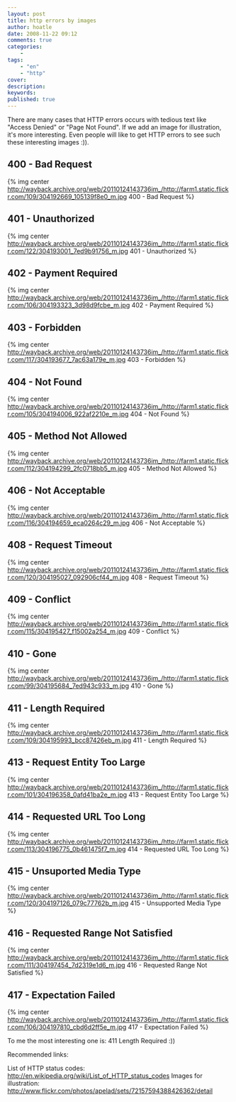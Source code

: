 ```yaml
---
layout: post
title: http errors by images
author: hoatle
date: 2008-11-22 09:12
comments: true
categories:
    -
tags:
    - "en"
    - "http"
cover:
description:
keywords:
published: true
---
```


There are many cases that HTTP errors occurs with tedious text like "Access Denied" or
"Page Not Found". If we add an image for illustration, it's more interesting. Even people will like
to get HTTP errors to see such these interesting images :)).

<!-- more -->

400 - Bad Request
-----------------

{% img center http://wayback.archive.org/web/20110124143736im_/http://farm1.static.flickr.com/109/304192669_105139f8e0_m.jpg 400 - Bad Request %}

401 - Unauthorized
------------------

{% img center http://wayback.archive.org/web/20110124143736im_/http://farm1.static.flickr.com/122/304193001_7ed9b91756_m.jpg  401 - Unauthorized %}


402 - Payment Required
----------------------

{% img center http://wayback.archive.org/web/20110124143736im_/http://farm1.static.flickr.com/106/304193323_3d98d9fcbe_m.jpg 402 - Payment Required %}

403 - Forbidden
---------------

{% img center http://wayback.archive.org/web/20110124143736im_/http://farm1.static.flickr.com/117/304193677_7ac63a179e_m.jpg 403 - Forbidden %}


404 - Not Found
---------------

{% img center http://wayback.archive.org/web/20110124143736im_/http://farm1.static.flickr.com/105/304194006_922af2210e_m.jpg 404 - Not Found %}

405 - Method Not Allowed
------------------------

{% img center http://wayback.archive.org/web/20110124143736im_/http://farm1.static.flickr.com/112/304194299_2fc0718bb5_m.jpg 405 - Method Not Allowed %}

406 - Not Acceptable
--------------------

{% img center http://wayback.archive.org/web/20110124143736im_/http://farm1.static.flickr.com/116/304194659_eca0264c29_m.jpg 406 - Not Acceptable %}

408 - Request Timeout
---------------------

{% img center http://wayback.archive.org/web/20110124143736im_/http://farm1.static.flickr.com/120/304195027_092906cf44_m.jpg 408 - Request Timeout %}

409 - Conflict
--------------

{% img center http://wayback.archive.org/web/20110124143736im_/http://farm1.static.flickr.com/115/304195427_f15002a254_m.jpg 409 - Conflict %}

410 - Gone
----------

{% img center http://wayback.archive.org/web/20110124143736im_/http://farm1.static.flickr.com/99/304195684_7ed943c933_m.jpg 410 - Gone %}

411 - Length Required
---------------------

{% img center http://wayback.archive.org/web/20110124143736im_/http://farm1.static.flickr.com/109/304195993_bcc87426eb_m.jpg 411 - Length Required %}


413 - Request Entity Too Large
------------------------------

{% img center http://wayback.archive.org/web/20110124143736im_/http://farm1.static.flickr.com/101/304196358_0afd41ba2e_m.jpg 413 - Request Entity Too Large %}


414 - Requested URL Too Long
----------------------------

{% img center http://wayback.archive.org/web/20110124143736im_/http://farm1.static.flickr.com/113/304196775_0b461475f7_m.jpg 414 - Requested URL Too Long %}


415 - Unsuported Media Type
---------------------------

{% img center http://wayback.archive.org/web/20110124143736im_/http://farm1.static.flickr.com/120/304197126_079c77762b_m.jpg 415 - Unsupported Media Type %}

416 - Requested Range Not Satisfied
-----------------------------------

{% img center http://wayback.archive.org/web/20110124143736im_/http://farm1.static.flickr.com/111/304197454_7d2319e1d6_m.jpg 416 - Requested Range Not Satisfied %}

417 - Expectation Failed
------------------------

{% img center http://wayback.archive.org/web/20110124143736im_/http://farm1.static.flickr.com/106/304197810_cbd6d2ff5e_m.jpg 417 - Expectation Failed %}

To me the most interesting one is: 411 Length Required :))

Recommended links:

List of HTTP status codes: http://en.wikipedia.org/wiki/List_of_HTTP_status_codes
Images for illustration: http://www.flickr.com/photos/apelad/sets/72157594388426362/detail
